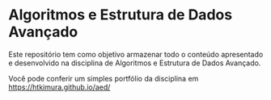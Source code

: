 # Algoritmos e Estrutura de Dados Avançado

Este repositório tem como objetivo armazenar todo o conteúdo apresentado e desenvolvido na disciplina de Algoritmos e Estrutura de Dados Avançado.

Você pode conferir um simples portfólio da disciplina em https://htkimura.github.io/aed/
